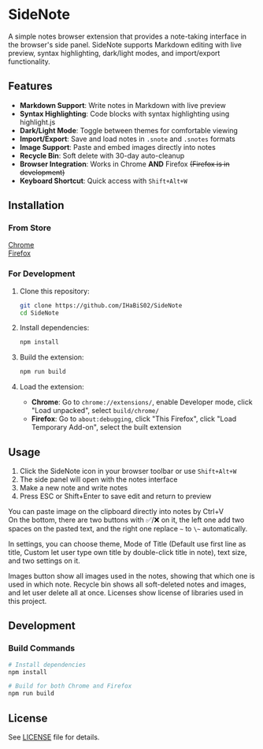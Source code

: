 # SideNote

A simple notes browser extension that provides a note-taking interface in the browser's side panel. SideNote supports Markdown editing with live preview, syntax highlighting, dark/light modes, and import/export functionality.

## Features

- **Markdown Support**: Write notes in Markdown with live preview
- **Syntax Highlighting**: Code blocks with syntax highlighting using highlight.js
- **Dark/Light Mode**: Toggle between themes for comfortable viewing
- **Import/Export**: Save and load notes in `.snote` and `.snotes` formats
- **Image Support**: Paste and embed images directly into notes
- **Recycle Bin**: Soft delete with 30-day auto-cleanup
- **Browser Integration**: Works in Chrome **AND** Firefox ~~(Firefox is in development)~~
- **Keyboard Shortcut**: Quick access with `Shift+Alt+W`

## Installation

### From Store

[Chrome](https://chromewebstore.google.com/detail/sidenote/jdgobmepjpcgfcjmocndbbhhigogafak?authuser=0&hl=ko)  
[Firefox](https://addons.mozilla.org/en-US/firefox/addon/sidenote1/)

### For Development

1. Clone this repository:

   ```bash
   git clone https://github.com/IHaBiS02/SideNote
   cd SideNote
   ```

2. Install dependencies:

   ```bash
   npm install
   ```

3. Build the extension:

   ```bash
   npm run build
   ```

4. Load the extension:
   - **Chrome**: Go to `chrome://extensions/`, enable Developer mode, click "Load unpacked", select `build/chrome/`
   - **Firefox**: Go to `about:debugging`, click "This Firefox", click "Load Temporary Add-on", select the built extension

## Usage

1. Click the SideNote icon in your browser toolbar or use `Shift+Alt+W`
2. The side panel will open with the notes interface
3. Make a new note and write notes
4. Press ESC or Shift+Enter to save edit and return to preview

You can paste image on the clipboard directly into notes by Ctrl+V  
On the bottom, there are two buttons with ✅/❌ on it, the left one add two spaces on the pasted text, and the right one replace `~` to `\~` automatically.

In settings, you can choose theme, Mode of Title (Default use first line as title, Custom let user type own title by double-click title in note), text size, and two settings on it.

Images button show all images used in the notes, showing that which one is used in which note.
Recycle bin shows all soft-deleted notes and images, and let user delete all at once.
Licenses show license of libraries used in this project.

## Development

### Build Commands

```bash
# Install dependencies
npm install

# Build for both Chrome and Firefox
npm run build
```

## License

See [LICENSE](LICENSE) file for details.
